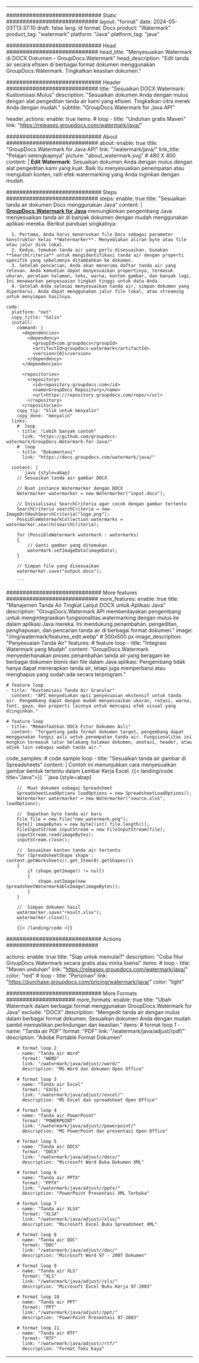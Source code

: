 
---
############################# Static ############################
layout: "format"
date:  2024-05-03T13:37:10
draft: false
lang: id
format: Docx
product: "Watermark"
product_tag: "watermark"
platform: "Java"
platform_tag: "java"

############################# Head ############################
head_title: "Menyesuaikan Watermark di DOCX Dokumen - GroupDocs.Watermark"
head_description: "Edit tanda air secara efisien di berbagai format dokumen menggunakan GroupDocs.Watermark. Tingkatkan keaslian dokumen."

############################# Header ############################
title: "Sesuaikan DOCX Watermark: Kustomisasi Mulus" 
description: "Sesuaikan dokumen Anda dengan mulus dengan alat pengeditan tanda air kami yang efisien. Tingkatkan citra merek Anda dengan mudah."
subtitle: "GroupDocs.Watermark for Java API" 

header_actions:
  enable: true
  items:
    #  loop
    - title: "Unduhan gratis Maven"
      link: "https://releases.groupdocs.com/watermark/java/"
      
############################# About ############################
about:
    enable: true
    title: "GroupDocs.Watermark for Java API"
    link: "/watermark/java/"
    link_title: "Pelajari selengkapnya"
    picture: "about_watermark.svg" # 480 X 400
    content: |
       **Edit Watermark**: Sesuaikan dokumen Anda dengan mulus dengan alat pengeditan kami yang kuat. Baik itu menyesuaikan penempatan atau mengubah konten, raih efek watermarking yang Anda inginkan dengan mudah.

############################# Steps ############################
steps:
    enable: true
    title: "Sesuaikan tanda air dokumen Docx menggunakan Java"
    content: |
      **[GroupDocs.Watermark for Java](https://products.groupdocs.com/watermark/java/)** memungkinkan pengembang Java menyesuaikan tanda air di banyak dokumen dengan mudah menggunakan aplikasi mereka. Berikut panduan singkatnya:
      
      1. Pertama, Anda harus meneruskan file Docx sebagai parameter konstruktor kelas **Watermarker**. Menyediakan aliran byte atau file atau jalur disk lokal.
      2. Kedua, temukan tanda air yang perlu disesuaikan. Gunakan **SearchCriteria** untuk mengidentifikasi tanda air dengan properti spesifik yang sebelumnya ditambahkan ke dokumen.
      3. Setelah pencarian, Anda akan menerima daftar tanda air yang relevan. Anda kemudian dapat menyesuaikan propertinya, termasuk ukuran, perataan halaman, teks, warna, konten gambar, dan banyak lagi. Ini menawarkan penyesuaian tingkat tinggi untuk data Anda.
      4. Setelah Anda selesai menyesuaikan tanda air, simpan dokumen yang diperbarui. Anda dapat menggunakan jalur file lokal, atau streaming untuk menyimpan hasilnya.
   
    code:
      platform: "net"
      copy_title: "Salin"
      install:
        command: |
          <dependencies>
            <dependency>
              <groupId>com.groupdocs</groupId>
              <artifactId>groupdocs-watermark</artifactId>
              <version>{0}</version>
            </dependency>
          </dependencies>

          <repositories>
            <repository>
              <id>repository.groupdocs.com</id>
              <name>GroupDocs Repository</name>
              <url>https://repository.groupdocs.com/repo/</url>
            </repository>
          </repositories>
        copy_tip: "klik untuk menyalin"
        copy_done: "menyalin"
      links:
        #  loop
        - title: "Lebih banyak contoh"
          link: "https://github.com/groupdocs-watermark/GroupDocs.Watermark-for-Java/"
        #  loop
        - title: "Dokumentasi"
          link: "https://docs.groupdocs.com/watermark/java/"
          
      content: |
        ```java {style=abap}
        // Sesuaikan tanda air gambar DOCX

        // Buat instance Watermarker dengan DOCX
        Watermarker watermarker = new Watermarker("input.docx");
        
        // Inisialisasi SearchCriteria agar cocok dengan gambar tertentu
        SearchCriteria searchCriteria = new ImageDctHashSearchCriteria("logo.png");
        PossibleWatermarkCollection watermarks = watermarker.search(searchCriteria);

        for (PossibleWatermark watermark : watermarks)
        {
            // Ganti gambar yang ditemukan
            watermark.setImageData(imageData);
        }

        // Simpan file yang disesuaikan
        watermarker.save("output.docx");
        
        ```
        
############################# More features ############################
more_features:
  enable: true
  title: "Manajemen Tanda Air Tingkat Lanjut DOCX untuk Aplikasi Java"
  description: "GroupDocs.Watermark API memberdayakan pengembang untuk mengintegrasikan fungsionalitas watermarking dengan mulus ke dalam aplikasi Java mereka. Ini mendukung penambahan, pengeditan, penghapusan, dan pencarian tanda air di berbagai format dokumen."
  image: "/img/watermark/features_edit.webp" # 500x500 px
  image_description: "Penyesuaian Tanda Air"
  features:
    # feature loop
    - title: "Integrasi Watermark yang Mudah"
      content: "GroupDocs.Watermark menyederhanakan proses penambahan tanda air yang beragam ke berbagai dokumen bisnis dan file dalam Java aplikasi. Pengembang tidak hanya dapat menerapkan tanda air, tetapi juga memperbarui atau menghapus yang sudah ada secara terprogram."

    # feature loop
    - title: "Kustomisasi Tanda Air Granular"
      content: "API menyediakan opsi penyesuaian ekstensif untuk tanda air. Pengembang dapat dengan mudah menyesuaikan ukuran, rotasi, warna, font, gaya, dan properti lainnya untuk mencapai efek visual yang diinginkan."

    # feature loop
    - title: "Memanfaatkan DOCX Fitur Dokumen Asli"
      content: "Tergantung pada format dokumen target, pengembang dapat menggunakan fungsi asli untuk penempatan tanda air. Fungsionalitas ini mungkin termasuk latar belakang halaman dokumen, anotasi, header, atau objek lain sebagai wadah tanda air."
      
  code_samples:
    # code sample loop
    - title: "Sesuaikan tanda air gambar di Spreadsheets"
      content: |
        Contoh ini menunjukkan cara menyesuaikan gambar bentuk tertentu dalam Lembar Kerja Excel.
        {{< landing/code title="Java">}}
        ```java {style=abap}
        
        //  Muat dokumen sebagai Spreadsheet
        SpreadsheetLoadOptions loadOptions = new SpreadsheetLoadOptions();
        Watermarker watermarker = new Watermarker("source.xlsx", loadOptions);

        //  Dapatkan byte tanda air baru
        File file = new File("new_watermark.png");
        byte[] imageBytes = new byte[(int) file.length()];
        FileInputStream inputStream = new FileInputStream(file);
        inputStream.read(imageBytes);
        inputStream.close();

        //  Sesuaikan konten tanda air tertentu
        for (SpreadsheetShape shape : content.getWorksheets().get_Item(0).getShapes())
        {
            if (shape.getImage() != null)
            {
                shape.setImage(new SpreadsheetWatermarkableImage(imageBytes));
            }
        }

        //  Simpan dokumen hasil
        watermarker.save("result.xlsx");
        watermarker.close();
        ```
        {{< /landing/code >}}


############################# Actions ############################

actions:
  enable: true
  title: "Siap untuk memulai?"
  description: "Coba fitur GroupDocs.Watermark secara gratis atau minta lisensi"
  items:
    #  loop
    - title: "Maven unduhan"
      link: "https://releases.groupdocs.com/watermark/java/"
      color: "red"
        #  loop
    - title: "Perizinan"
      link: "https://purchase.groupdocs.com/pricing/watermark/java/"
      color: "light"


############################# More Formats #####################
more_formats:
    enable: true
    title: "Ubah Watermark dalam berbagai format menggunakan GroupDocs.Watermark for Java"
    exclude: "DOCX"
    description: "Mengedit tanda air dengan mulus dalam berbagai format dokumen. Sesuaikan dokumen Anda dengan mudah sambil memastikan perlindungan dan keaslian."
    items: 
        # format loop 1
        - name: "Tanda air PDF"
          format: "PDF"
          link: "/watermark/java/adjust//pdf/"
          description: "Adobe Portable Format Dokumen"

        # format loop 2
        - name: "Tanda air Word"
          format: "WORD"
          link: "/watermark/java/adjust//word/"
          description: "MS Word dan dokumen Open Office"
          
        # format loop 3
        - name: "Tanda air Excel"
          format: "EXCEL"
          link: "/watermark/java/adjust//excel/"
          description: "MS Excel dan spreadsheet Open Office"

        # format loop 4
        - name: "Tanda air PowerPoint"
          format: "POWERPOINT"
          link: "/watermark/java/adjust//powerpoint/"
          description: "MS PowerPoint dan presentasi Open Office"

        # format loop 5
        - name: "Tanda air DOCX"
          format: "DOCX"
          link: "/watermark/java/adjust//docx/"
          description: "Microsoft Word Buka Dokumen XML"
          
        # format loop 6
        - name: "Tanda air PPTX"
          format: "PPTX"
          link: "/watermark/java/adjust//pptx/"
          description: "PowerPoint Presentasi XML Terbuka"
          
        # format loop 7
        - name: "Tanda air XLSX"
          format: "XLSX"
          link: "/watermark/java/adjust//xlsx/"
          description: "Microsoft Excel Buka Spreadsheet XML"

        # format loop 8
        - name: "Tanda air DOC"
          format: "DOC"
          link: "/watermark/java/adjust//doc/"
          description: "Microsoft Word 97 - 2007 Dokumen"

        # format loop 9
        - name: "Tanda air XLS"
          format: "XLS"
          link: "/watermark/java/adjust//xls/"
          description: "Microsoft Excel Buku Kerja 97-2003"

        # format loop 10
        - name: "Tanda air PPT"
          format: "PPT"
          link: "/watermark/java/adjust//ppt/"
          description: "PowerPoint Presentasi 97-2003"

        # format loop 11
        - name: "Tanda air RTF"
          format: "RTF"
          link: "/watermark/java/adjust//rtf/"
          description: "Format Teks Kaya"

---